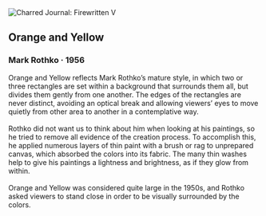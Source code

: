 <div class="artwork-of-the-day">
  <div class="container">
    <div class="img-wrapper">
      <img
        src="https://uploads2.wikiart.org/images/mark-rothko/orange-and-yellow(1).jpg"
        alt="Charred Journal: Firewritten V" />
    </div>
    <div class="artwork-detail">
      <div class="artwork-origin"> 
        <h2 class="artwork-name">Orange and Yellow</h2>
        <h3 class="artist">
          Mark Rothko
                    ·  1956
        </h3>
      </div>
      <p class="description">
        <span class="artwork-description-text ng-binding" ng-bind-html="viewModel.ArtworkOfTheDay.Description | unsafe">Orange and Yellow reflects Mark Rothko’s mature style, in which two or three rectangles are set within a background that surrounds them all, but divides them gently from one another. The edges of the rectangles are never distinct, avoiding an optical break and allowing viewers’ eyes to move quietly from other area to another in a contemplative way.
<br>
<br>Rothko did not want us to think about him when looking at his paintings, so he tried to remove all evidence of the creation process. To accomplish this, he applied numerous layers of thin paint with a brush or rag to unprepared canvas, which absorbed the colors into its fabric. The many thin washes help to give his paintings a lightness and brightness, as if they glow from within.
<br>
<br>Orange and Yellow was considered quite large in the 1950s, and Rothko asked viewers to stand close in order to be visually surrounded by the colors.</span>
                        <div class="text-shadow-container" ng-show="showShadow" style=""></div>
      </p>
    </div>
  </div>

</div>
